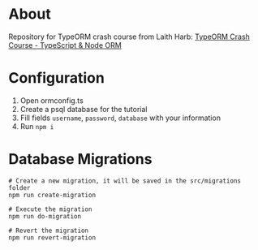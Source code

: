# About

Repository for TypeORM crash course from Laith Harb: [TypeORM Crash Course - TypeScript & Node ORM](https://www.youtube.com/watch?v=JaTbzPcyiOE&t=4095s)

# Configuration

1. Open ormconfig.ts
2. Create a psql database for the tutorial
3. Fill fields `username`, `password`, `database` with your information
4. Run `npm i`

# Database Migrations

```
# Create a new migration, it will be saved in the src/migrations folder
npm run create-migration

# Execute the migration
npm run do-migration

# Revert the migration
npm run revert-migration
```
